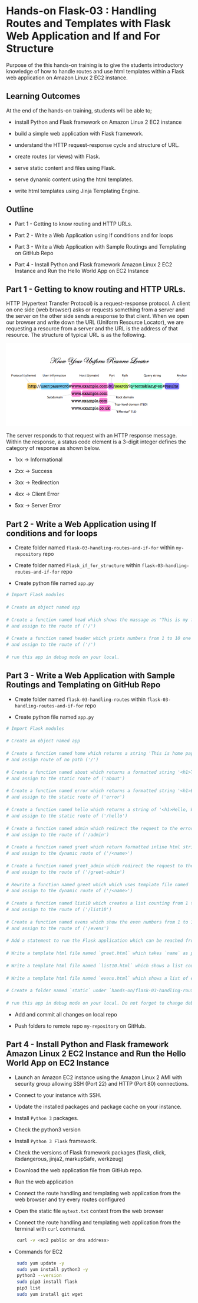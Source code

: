 # Hands-on Flask-03 : Handling Routes and Templates with Flask Web Application and If and For Structure

Purpose of the this hands-on training is to give the students introductory knowledge of how to handle routes and use html templates within a Flask web application on Amazon Linux 2 EC2 instance. 

## Learning Outcomes

At the end of the hands-on training, students will be able to;

- install Python and Flask framework on Amazon Linux 2 EC2 instance

- build a simple web application with Flask framework.

- understand the HTTP request-response cycle and structure of URL.

- create routes (or views) with Flask.

- serve static content and files using Flask.

- serve dynamic content using the html templates.

- write html templates using Jinja Templating Engine.

## Outline

- Part 1 - Getting to know routing and HTTP URLs.

- Part 2 - Write a Web Application using If conditions and for loops

- Part 3 - Write a Web Application with Sample Routings and Templating on GitHub Repo

- Part 4 - Install Python and Flask framework Amazon Linux 2 EC2 Instance and Run the Hello World App on EC2 Instance

## Part 1 - Getting to know routing and HTTP URLs.

HTTP (Hypertext Transfer Protocol) is a request-response protocol. A client on one side (web browser) asks or requests something from a server and the server on the other side sends a response to that client. When we open our browser and write down the URL (Uniform Resource Locator), we are requesting a resource from a server and the URL is the address of that resource. The structure of typical URL is as the following.

![URL anatomy](./url-structure.png)

The server responds to that request with an HTTP response message. Within the response, a status code element is a 3-digit integer defines the category of response as shown below.

- 1xx -> Informational

- 2xx -> Success

- 3xx -> Redirection

- 4xx -> Client Error

- 5xx -> Server Error

## Part 2 - Write a Web Application using If conditions and for loops

- Create folder named `flask-03-handling-routes-and-if-for` within `my-repository` repo

- Create folder named `Flask_if_for_structure` within `flask-03-handling-routes-and-if-for` repo

- Create python file named `app.py`

```python
# Import Flask modules

# Create an object named app 

# Create a function named head which shows the massage as "This is my first conditions experience" in `index.html` 
# and assign to the route of ('/')

# Create a function named header which prints numbers from 1 to 10 one by one in `index.html` 
# and assign to the route of ('/')

# run this app in debug mode on your local.

```

## Part 3 - Write a Web Application with Sample Routings and Templating on GitHub Repo

- Create folder named `flask-03-handling-routes` within `flask-03-handling-routes-and-if-for` repo

- Create python file named `app.py`


```python
# Import Flask modules

# Create an object named app 

# Create a function named home which returns a string 'This is home page for no path, <h1> Welcome Home</h1>' 
# and assign route of no path ('/')

# Create a function named about which returns a formatted string '<h1>This is my about page </h1>' 
# and assign to the static route of ('about')

# Create a function named error which returns a formatted string '<h1>Either you encountered an error or you are not authorized.</h1>' 
# and assign to the static route of ('error')

# Create a function named hello which returns a string of '<h1>Hello, World! </h1>' 
# and assign to the static route of ('/hello')

# Create a function named admin which redirect the request to the error path 
# and assign to the route of ('/admin')

# Create a function named greet which return formatted inline html string 
# and assign to the dynamic route of ('/<name>')

# Create a function named greet_admin which redirect the request to the hello path with param of 'Master Admin!!!!' 
# and assign to the route of ('/greet-admin')

# Rewrite a function named greet which which uses template file named `greet.html` under `templates` folder 
# and assign to the dynamic route of ('/<name>')

# Create a function named list10 which creates a list counting from 1 to 10 within `list10.html` 
# and assign to the route of ('/list10')

# Create a function named evens which show the even numbers from 1 to 10 within `evens.html` 
# and assign to the route of ('/evens')

# Add a statement to run the Flask application which can be reached from any host on port 80.

# Write a template html file named `greet.html` which takes `name` as parameter under `templates` folder 

# Write a template html file named `list10.html` which shows a list counting from 1 to 10 under `templates` folder 

# Write a template html file named `evens.html` which shows a list of even numbers from 1 to 10 under `templates` folder 

# Create a folder named `static` under `hands-on/flask-03-handling-routes-and-templates-on-ec2-linux2` folder and create a text file named `mytext.txt` with *This is a text file in static folder* content.

# run this app in debug mode on your local. Do not forget to change debug mode to publish mode before you push to the Github repo
```
- Add and commit all changes on local repo

- Push folders to remote repo `my-repository` on GitHub.

## Part 4 - Install Python and Flask framework Amazon Linux 2 EC2 Instance and Run the Hello World App on EC2 Instance

- Launch an Amazon EC2 instance using the Amazon Linux 2 AMI with security group allowing SSH (Port 22) and HTTP (Port 80) connections.

- Connect to your instance with SSH.

- Update the installed packages and package cache on your instance.

- Install `Python 3` packages.

- Check the python3 version

- Install `Python 3 Flask` framework.

- Check the versions of Flask framework packages (flask, click, itsdangerous, jinja2, markupSafe, werkzeug)

- Download the web application file from GitHub repo.

- Run the web application

- Connect the route handling and templating web application from the web browser and try every routes configured

- Open the static file `mytext.txt` context from the web browser

- Connect the route handling and templating web application from the terminal with `curl` command.

```bash
    curl -v <ec2 public or dns address>
```


- Commands for EC2

```bash
    sudo yum update -y
    sudo yum install python3 -y
    python3 --version
    sudo pip3 install flask
    pip3 list
    sudo yum install git wget
```


